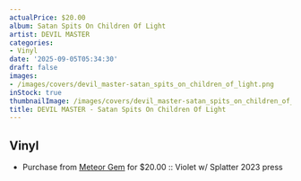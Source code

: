 ```yaml
---
actualPrice: $20.00
album: Satan Spits On Children Of Light
artist: DEVIL MASTER
categories:
- Vinyl
date: '2025-09-05T05:34:30'
draft: false
images:
- /images/covers/devil_master-satan_spits_on_children_of_light.png
inStock: true
thumbnailImage: /images/covers/devil_master-satan_spits_on_children_of_light-thumb.png
title: DEVIL MASTER - Satan Spits On Children Of Light
---
```


## Vinyl
* Purchase from [Meteor Gem](https://meteor-gem.com/products/used-devil-master-satan-spits-on-children-of-light-lp) for $20.00 :: Violet w/ Splatter 2023 press
